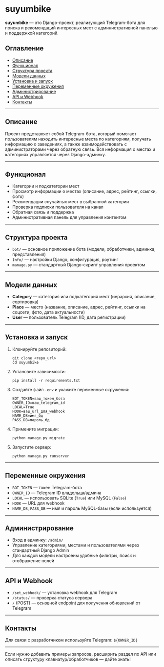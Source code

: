 # suyumbike

**suyumbike** — это Django-проект, реализующий Telegram-бота для поиска и рекомендаций интересных мест с административной панелью и поддержкой категорий.

## Оглавление

- [Описание](#описание)
- [Функционал](#функционал)
- [Структура проекта](#структура-проекта)
- [Модели данных](#модели-данных)
- [Установка и запуск](#установка-и-запуск)
- [Переменные окружения](#переменные-окружения)
- [Администрирование](#администрирование)
- [API и Webhook](#api-и-webhook)
- [Контакты](#контакты)

---

## Описание

Проект представляет собой Telegram-бота, который помогает пользователям находить интересные места по категориям, получать информацию о заведениях, а также взаимодействовать с администраторами через обратную связь. Вся информация о местах и категориях управляется через Django-админку.

---

## Функционал

- Категории и подкатегории мест
- Просмотр информации о местах (описание, адрес, рейтинг, ссылки, фото)
- Рекомендации случайных мест в выбранной категории
- Проверка подписки пользователя на канал
- Обратная связь и поддержка
- Административная панель для управления контентом

---

## Структура проекта

- `bot/` — основное приложение бота (модели, обработчики, админка, представления)
- `Info/` — настройки Django, конфигурация, роутинг
- `manage.py` — стандартный Django-скрипт управления проектом

---

## Модели данных

- **Category** — категория или подкатегория мест (иерархия, описание, сортировка)
- **Place** — место (название, описание, адрес, рейтинг, ссылки на соцсети, фото, дата актуальности)
- **User** — пользователь Telegram (ID, дата регистрации)

---

## Установка и запуск

1. Клонируйте репозиторий:
   ```
   git clone <repo_url>
   cd suyumbike
   ```

2. Установите зависимости:
   ```
   pip install -r requirements.txt
   ```

3. Создайте файл `.env` и укажите переменные окружения:
   ```
   BOT_TOKEN=ваш_токен_бота
   OWNER_ID=ваш_telegram_id
   LOCAL=True
   HOOK=ваш_url_для_webhook
   NAME_DB=имя_бд
   PASS_DB=пароль_бд
   ```

4. Примените миграции:
   ```
   python manage.py migrate
   ```

5. Запустите сервер:
   ```
   python manage.py runserver
   ```

---

## Переменные окружения

- `BOT_TOKEN` — токен Telegram-бота
- `OWNER_ID` — Telegram ID владельца/админа
- `LOCAL` — использовать SQLite (`True`) или MySQL (`False`)
- `HOOK` — URL для webhook
- `NAME_DB`, `PASS_DB` — имя и пароль MySQL-базы (если используется)

---

## Администрирование

- Вход в админку: `/admin/`
- Управление категориями, местами и пользователями через стандартный Django Admin
- Для каждой модели настроены удобные фильтры, поиск и отображение полей

---

## API и Webhook

- `/set_webhook/` — установка webhook для Telegram
- `/status/` — проверка статуса сервера
- `/` (POST) — основной endpoint для получения обновлений от Telegram

---

## Контакты

Для связи с разработчиком используйте Telegram: `${OWNER_ID}`

---

Если нужно добавить примеры запросов, расширить раздел по API или описать структуру клавиатур/обработчиков — дайте знать!